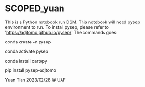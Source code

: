 # SCOPED_yuan
This is a Python notebook run DSM. This notebook will need pysep environment to run. 
To install pysep, please refer to 'https://adjtomo.github.io/pysep/'
The commands goes: 

conda create -n pysep

conda activate pysep

conda install cartopy

pip install pysep-adjtomo


Yuan Tian 2023/02/28 @ UAF
